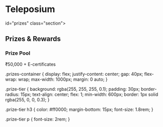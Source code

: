 # Teleposium



id="prizes" class="section">
            <h2>Prizes & Rewards</h2>
            <div class="prizes-container">
                <div class="prize-tier">
                    <h3>Prize Pool</h3>
                    <p>₹50,000 + E-certificates</p>
                </div> 
            </div>
        

.prizes-container {
    display: flex;
    justify-content: center;
    gap: 40px;
    flex-wrap: wrap;
    max-width: 1000px;
    margin: 0 auto;
}

.prize-tier {
    background: rgba(255, 255, 255, 0.1);
    padding: 30px;
    border-radius: 15px;
    text-align: center;
    flex: 1;
    min-width: 600px;
    border: 1px solid rgba(255, 0, 0, 0.3);
}

.prize-tier h3 {
    color: #ff0000;
    margin-bottom: 15px;
    font-size: 1.8rem;
}

.prize-tier p {
    font-size: 2rem;
}
